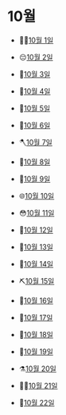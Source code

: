 # 10월

- 👩‍🍳[10월 1일](10.1.md)

- 😔[10월 2일](10.2.md)

- 🥵[10월 3일](10.3.md)

- 🌟[10월 4일](10.4.md)

- 🌲[10월 5일](10.5.md)

- 🦗[10월 6일](10.6.md)

- 🪓[10월 7일](10.7.md)

- 🌱[10월 8일](10.8.md)

- 👢[10월 9일](10.9.md)

- 🌐[10월 10일](10.10.md)

- 😳[10월 11일](10.11.md)

- 🖖[10월 12일](10.12.md)

- 🥛[10월 13일](10.13.md)

- 🦑[10월 14일](10.14.md)

- ⛏️[10월 15일](10.15.md)

- 👅[10월 16일](10.16.md)

- 🍗[10월 17일](10.17.md)

- 🎴[10월 18일](10.18.md)

- 🥜[10월 19일](10.19.md)

- ⚗️[10월 20일](10.20.md)

- 👩‍🚀[10월 21일](10.21.md)

- 💊[10월 22일](10.22.md)

  
